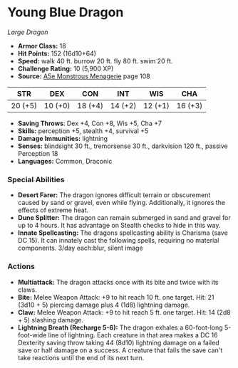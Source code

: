 # Young Blue Dragon

*Large* *Dragon*

- **Armor Class:** 18
- **Hit Points:** 152 (16d10+64)
- **Speed:** walk 40 ft. burrow 20 ft. fly 80 ft. swim 20 ft.
- **Challenge Rating:** 10 (5,900 XP)
- **Source:** [A5e Monstrous Menagerie](https://enpublishingrpg.com/products/level-up-monstrous-menagerie-a5e) page 108

| STR | DEX | CON | INT | WIS | CHA |
| --- | --- | --- | --- | --- | --- |
| 20 (+5) | 10 (+0) | 18 (+4) | 14 (+2) | 12 (+1) | 16 (+3) |

- **Saving Throws**: Dex +4, Con +8, Wis +5, Cha +7
- **Skills:** perception +5, stealth +4, survival +5
- **Damage Immunities:** lightning
- **Senses:** blindsight 30 ft., tremorsense 30 ft., darkvision 120 ft., passive Perception 18
- **Languages:** Common, Draconic
### Special Abilities
- **Desert Farer:** The dragon ignores difficult terrain or obscurement caused by sand or gravel, even while flying. Additionally, it ignores the effects of extreme heat.
- **Dune Splitter:** The dragon can remain submerged in sand and gravel for up to 4 hours. It has advantage on Stealth checks to hide in this way.
- **Innate Spellcasting:** The dragons spellcasting ability is Charisma (save DC 15). It can innately cast the following spells, requiring no material components. 3/day each:blur, silent image
### Actions
- **Multiattack:** The dragon attacks once with its bite and twice with its claws.
- **Bite:** Melee Weapon Attack: +9 to hit  reach 10 ft.  one target. Hit: 21 (3d10 + 5) piercing damage plus 4 (1d8) lightning damage.
- **Claw:** Melee Weapon Attack: +9 to hit  reach 5 ft.  one target. Hit: 14 (2d8 + 5) slashing damage.
- **Lightning Breath (Recharge 5-6):** The dragon exhales a 60-foot-long  5-foot-wide line of lightning. Each creature in that area makes a DC 16 Dexterity saving throw  taking 44 (8d10) lightning damage on a failed save or half damage on a success. A creature that fails the save can't take reactions until the end of its next turn.


